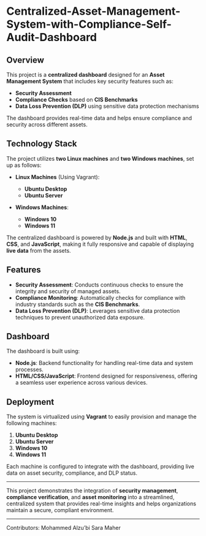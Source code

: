 # Centralized-Asset-Management-System-with-Compliance-Self-Audit-Dashboard
## Overview

This project is a **centralized dashboard** designed for an **Asset Management System** that includes key security features such as:

- **Security Assessment**
- **Compliance Checks** based on **CIS Benchmarks**
- **Data Loss Prevention (DLP)** using sensitive data protection mechanisms

The dashboard provides real-time data and helps ensure compliance and security across different assets.

## Technology Stack

The project utilizes **two Linux machines** and **two Windows machines**, set up as follows:

- **Linux Machines** (Using Vagrant):
  - **Ubuntu Desktop**
  - **Ubuntu Server**

- **Windows Machines**:
  - **Windows 10**
  - **Windows 11**

The centralized dashboard is powered by **Node.js** and built with **HTML**, **CSS**, and **JavaScript**, making it fully responsive and capable of displaying **live data** from the assets.

## Features

- **Security Assessment**: Conducts continuous checks to ensure the integrity and security of managed assets.
- **Compliance Monitoring**: Automatically checks for compliance with industry standards such as the **CIS Benchmarks**.
- **Data Loss Prevention (DLP)**: Leverages sensitive data protection techniques to prevent unauthorized data exposure.

## Dashboard

The dashboard is built using:

- **Node.js**: Backend functionality for handling real-time data and system processes.
- **HTML/CSS/JavaScript**: Frontend designed for responsiveness, offering a seamless user experience across various devices.

## Deployment

The system is virtualized using **Vagrant** to easily provision and manage the following machines:

1. **Ubuntu Desktop**
2. **Ubuntu Server** 
3. **Windows 10**
4. **Windows 11**

Each machine is configured to integrate with the dashboard, providing live data on asset security, compliance, and DLP status.

---

This project demonstrates the integration of **security management**, **compliance verification**, and **asset monitoring** into a streamlined, centralized system that provides real-time insights and helps organizations maintain a secure, compliant environment.

---
Contributors:
Mohammed Alzu’bi
Sara Maher

